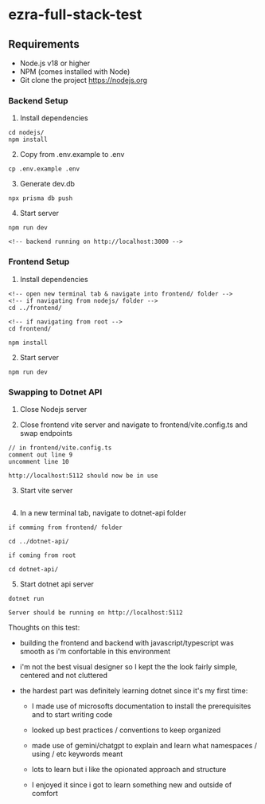 # ezra-full-stack-test

## Requirements

- Node.js v18 or higher
- NPM (comes installed with Node)
- Git clone the project
https://nodejs.org

### Backend Setup

1. Install dependencies

```
cd nodejs/
npm install
```

2. Copy from .env.example to .env

```
cp .env.example .env
```

3. Generate dev.db

```
npx prisma db push
```

4. Start server

```
npm run dev

<!-- backend running on http://localhost:3000 -->
```

### Frontend Setup

1. Install dependencies

```
<!-- open new terminal tab & navigate into frontend/ folder -->
<!-- if navigating from nodejs/ folder -->
cd ../frontend/

<!-- if navigating from root -->
cd frontend/

npm install
```

2. Start server

```
npm run dev
```

### Swapping to Dotnet API

1. Close Nodejs server

2. Close frontend vite server and navigate to frontend/vite.config.ts and swap endpoints

```
// in frontend/vite.config.ts
comment out line 9
uncomment line 10

http://localhost:5112 should now be in use
```

3. Start vite server

```npm run dev

```

4. In a new terminal tab, navigate to dotnet-api folder

```
if comming from frontend/ folder

cd ../dotnet-api/

if coming from root

cd dotnet-api/
```

5. Start dotnet api server

```
dotnet run

Server should be running on http://localhost:5112
```

Thoughts on this test:

- building the frontend and backend with javascript/typescript was smooth as i'm confortable in this environment

- i'm not the best visual designer so I kept the the look fairly simple, centered and not cluttered

- the hardest part was definitely learning dotnet since it's my first time:

  - I made use of microsofts documentation to install the prerequisites and to start writing code
  - looked up best practices / conventions to keep organized
  - made use of gemini/chatgpt to explain and learn what namespaces / using / etc keywords meant

  - lots to learn but i like the opionated approach and structure
  - I enjoyed it since i got to learn something new and outside of comfort
